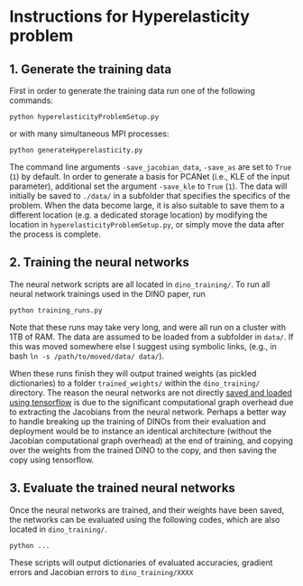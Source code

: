# Instructions for Hyperelasticity problem

## 1. Generate the training data


First in order to generate the training data run one of the following commands:

`python hyperelasticityProblemSetup.py`

or with many simultaneous MPI processes:

`python generateHyperelasticity.py`

The command line arguments `-save_jacobian_data`, `-save_as` are set to `True` (`1`) by default. In order to generate a basis for PCANet (i.e., KLE of the input parameter), additional set the argument `-save_kle` to `True` (`1`). The data will initially be saved to `./data/` in a subfolder that specifies the specifics of the problem. When the data become large, it is also suitable to save them to a different location (e.g. a dedicated storage location) by modifying the location in `hyperelasticityProblemSetup.py`, or simply move the data after the process is complete.

## 2. Training the neural networks

The neural network scripts are all located in `dino_training/`. To run all neural network trainings used in the DINO paper, run

 `python training_runs.py` 

 Note that these runs may take very long, and were all run on a cluster with 1TB of RAM. The data are assumed to be loaded from a subfolder in `data/`. If this was moved somewhere else I suggest using symbolic links, (e.g., in bash `ln -s /path/to/moved/data/ data/`). 

 When these runs finish they will output trained weights (as pickled dictionaries) to a folder `trained_weights/` within the `dino_training/` directory. The reason the neural networks are not directly [saved and loaded using tensorflow](https://www.tensorflow.org/tutorials/keras/save_and_load) is due to the significant computational graph overhead due to extracting the Jacobians from the neural network. Perhaps a better way to handle breaking up the training of DINOs from their evaluation and deployment would be to instance an identical architecture (without the Jacobian computational graph overhead) at the end of training, and copying over the weights from the trained DINO to the copy, and then saving the copy using tensorflow.

## 3. Evaluate the trained neural networks

Once the neural networks are trained, and their weights have been saved, the networks can be evaluated using the following codes, which are also located in `dino_training/`.


`python ...`


These scripts will output dictionaries of evaluated accuracies, gradient errors and Jacobian errors to `dino_training/XXXX`




